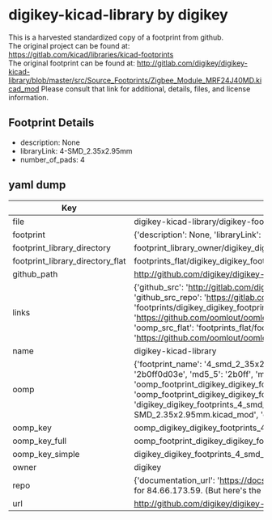 # digikey-kicad-library by digikey  
This is a harvested standardized copy of a footprint from github.  
The original project can be found at:  
https://gitlab.com/kicad/libraries/kicad-footprints  
The original footprint can be found at:
http://gitlab.com/digikey/digikey-kicad-library/blob/master/src/Source_Footprints/Zigbee_Module_MRF24J40MD.kicad_mod
Please consult that link for additional, details, files, and license information.  
## Footprint Details
* description: None  
* libraryLink: 4-SMD_2.35x2.95mm  
* number_of_pads: 4  
## yaml dump  
| Key | Value |  
| --- | --- |  
| file | digikey-kicad-library/digikey-footprints.pretty/4-SMD_2.35x2.95mm.kicad_mod |  
| footprint | {'description': None, 'libraryLink': '4-SMD_2.35x2.95mm', 'number_of_pads': 4} |  
| footprint_library_directory | footprint_library_owner/digikey_digikey-kicad-library |  
| footprint_library_directory_flat | footprints_flat/digikey_digikey_footprints_4_smd_2_35x2_95mm/working |  
| github_path | http://github.com/digikey/digikey-kicad-library/blob/master/digikey-footprints.pretty/4-SMD_2.35x2.95mm.kicad_mod |  
| links | {'github_src': 'http://gitlab.com/digikey/digikey-kicad-library/blob/master/src/Source_Footprints/Zigbee_Module_MRF24J40MD.kicad_mod', 'github_src_repo': 'https://gitlab.com/kicad/libraries/kicad-footprints', 'oomp_bot': 'footprints/digikey_digikey_footprints_4_smd_2_35x2_95mm/working', 'oomp_bot_github': 'https://github.com/oomlout/oomlout_oomp_footprint_bot/tree/main/footprints/digikey_digikey_footprints_4_smd_2_35x2_95mm/working', 'oomp_src_flat': 'footprints_flat/footprints_flat/digikey_digikey_footprints_4_smd_2_35x2_95mm/working', 'oomp_src_flat_github': 'https://github.com/oomlout/oomlout_oomp_footprint_src/tree/main/footprints_flat/digikey_digikey_footprints_4_smd_2_35x2_95mm/working'} |  
| name | digikey-kicad-library |  
| oomp | {'footprint_name': '4_smd_2_35x2_95mm', 'library_name': 'digikey_footprints', 'md5': '2b0ff0d03ed40eff033b6659adb0a679', 'md5_10': '2b0ff0d03e', 'md5_5': '2b0ff', 'md5_6': '2b0ff0', 'oomp_key': 'oomp_digikey_digikey_footprints_4_smd_2_35x2_95mm', 'oomp_key_extra': 'oomp_footprint_digikey_digikey_footprints_4_smd_2_35x2_95mm', 'oomp_key_full': 'oomp_footprint_digikey_digikey_footprints_4_smd_2_35x2_95mm_2b0ff0', 'oomp_key_simple': 'digikey_digikey_footprints_4_smd_2_35x2_95mm', 'original_filename': 'digikey-kicad-library/digikey-footprints.pretty/4-SMD_2.35x2.95mm.kicad_mod', 'owner_name': 'digikey'} |  
| oomp_key | oomp_digikey_digikey_footprints_4_smd_2_35x2_95mm |  
| oomp_key_full | oomp_footprint_digikey_digikey_footprints_4_smd_2_35x2_95mm |  
| oomp_key_simple | digikey_digikey_footprints_4_smd_2_35x2_95mm |  
| owner | digikey |  
| repo | {'documentation_url': 'https://docs.github.com/rest/overview/resources-in-the-rest-api#rate-limiting', 'message': "API rate limit exceeded for 84.66.173.59. (But here's the good news: Authenticated requests get a higher rate limit. Check out the documentation for more details.)"} |  
| url | http://github.com/digikey/digikey-kicad-library |  

